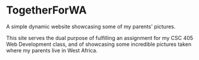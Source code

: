 # TogetherForWA
A simple dynamic website showcasing some of my parents' pictures.

This site serves the dual purpose of fulfilling an assignment for my CSC 405 Web Development class, and of showcasing some incredible pictures taken where my parents live in West Africa.
